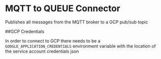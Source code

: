 # MQTT to QUEUE Connector

Publishes all messages from the MQTT broker to a GCP pub/sub topic

##GCP Credentials

In order to connect to GCP there needs to be a `GOOGLE_APPLICATION_CREDENTIALS` environment variable with the location of the service account credentials json 
